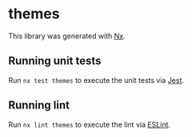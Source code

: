 # themes

This library was generated with [Nx](https://nx.dev).

## Running unit tests

Run `nx test themes` to execute the unit tests via [Jest](https://jestjs.io).

## Running lint

Run `nx lint themes` to execute the lint via [ESLint](https://eslint.org/).
